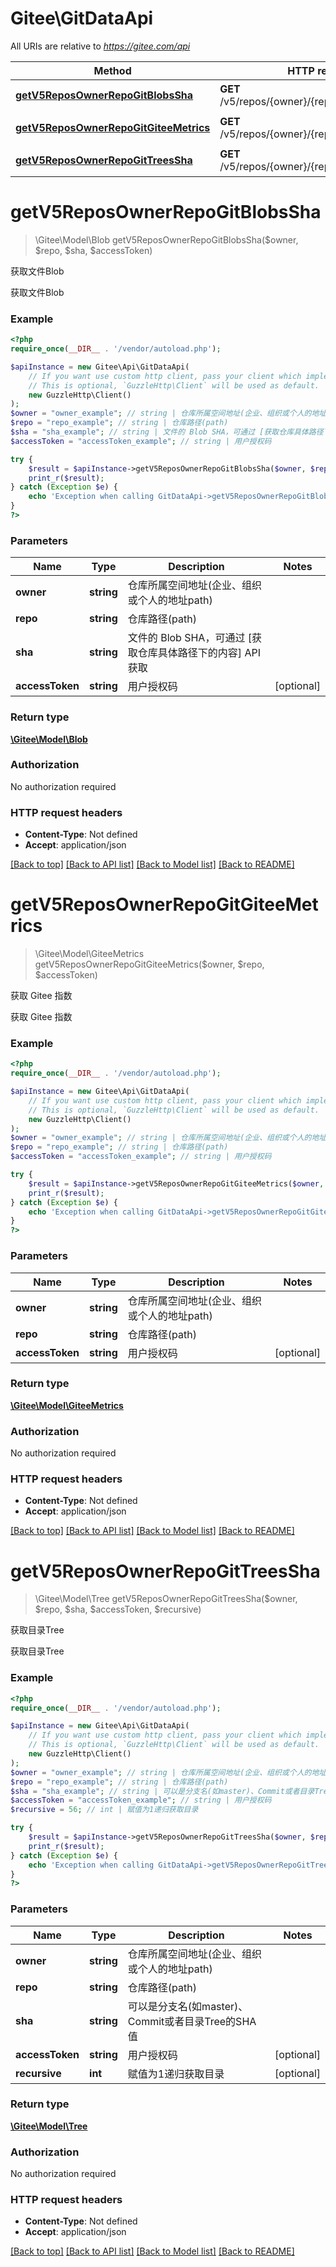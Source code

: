 # Gitee\GitDataApi

All URIs are relative to *https://gitee.com/api*

Method | HTTP request | Description
------------- | ------------- | -------------
[**getV5ReposOwnerRepoGitBlobsSha**](GitDataApi.md#getV5ReposOwnerRepoGitBlobsSha) | **GET** /v5/repos/{owner}/{repo}/git/blobs/{sha} | 获取文件Blob
[**getV5ReposOwnerRepoGitGiteeMetrics**](GitDataApi.md#getV5ReposOwnerRepoGitGiteeMetrics) | **GET** /v5/repos/{owner}/{repo}/git/gitee_metrics | 获取 Gitee 指数
[**getV5ReposOwnerRepoGitTreesSha**](GitDataApi.md#getV5ReposOwnerRepoGitTreesSha) | **GET** /v5/repos/{owner}/{repo}/git/trees/{sha} | 获取目录Tree


# **getV5ReposOwnerRepoGitBlobsSha**
> \Gitee\Model\Blob getV5ReposOwnerRepoGitBlobsSha($owner, $repo, $sha, $accessToken)

获取文件Blob

获取文件Blob

### Example
```php
<?php
require_once(__DIR__ . '/vendor/autoload.php');

$apiInstance = new Gitee\Api\GitDataApi(
    // If you want use custom http client, pass your client which implements `GuzzleHttp\ClientInterface`.
    // This is optional, `GuzzleHttp\Client` will be used as default.
    new GuzzleHttp\Client()
);
$owner = "owner_example"; // string | 仓库所属空间地址(企业、组织或个人的地址path)
$repo = "repo_example"; // string | 仓库路径(path)
$sha = "sha_example"; // string | 文件的 Blob SHA，可通过 [获取仓库具体路径下的内容] API 获取
$accessToken = "accessToken_example"; // string | 用户授权码

try {
    $result = $apiInstance->getV5ReposOwnerRepoGitBlobsSha($owner, $repo, $sha, $accessToken);
    print_r($result);
} catch (Exception $e) {
    echo 'Exception when calling GitDataApi->getV5ReposOwnerRepoGitBlobsSha: ', $e->getMessage(), PHP_EOL;
}
?>
```

### Parameters

Name | Type | Description  | Notes
------------- | ------------- | ------------- | -------------
 **owner** | **string**| 仓库所属空间地址(企业、组织或个人的地址path) |
 **repo** | **string**| 仓库路径(path) |
 **sha** | **string**| 文件的 Blob SHA，可通过 [获取仓库具体路径下的内容] API 获取 |
 **accessToken** | **string**| 用户授权码 | [optional]

### Return type

[**\Gitee\Model\Blob**](../Model/Blob.md)

### Authorization

No authorization required

### HTTP request headers

 - **Content-Type**: Not defined
 - **Accept**: application/json

[[Back to top]](#) [[Back to API list]](../../README.md#documentation-for-api-endpoints) [[Back to Model list]](../../README.md#documentation-for-models) [[Back to README]](../../README.md)

# **getV5ReposOwnerRepoGitGiteeMetrics**
> \Gitee\Model\GiteeMetrics getV5ReposOwnerRepoGitGiteeMetrics($owner, $repo, $accessToken)

获取 Gitee 指数

获取 Gitee 指数

### Example
```php
<?php
require_once(__DIR__ . '/vendor/autoload.php');

$apiInstance = new Gitee\Api\GitDataApi(
    // If you want use custom http client, pass your client which implements `GuzzleHttp\ClientInterface`.
    // This is optional, `GuzzleHttp\Client` will be used as default.
    new GuzzleHttp\Client()
);
$owner = "owner_example"; // string | 仓库所属空间地址(企业、组织或个人的地址path)
$repo = "repo_example"; // string | 仓库路径(path)
$accessToken = "accessToken_example"; // string | 用户授权码

try {
    $result = $apiInstance->getV5ReposOwnerRepoGitGiteeMetrics($owner, $repo, $accessToken);
    print_r($result);
} catch (Exception $e) {
    echo 'Exception when calling GitDataApi->getV5ReposOwnerRepoGitGiteeMetrics: ', $e->getMessage(), PHP_EOL;
}
?>
```

### Parameters

Name | Type | Description  | Notes
------------- | ------------- | ------------- | -------------
 **owner** | **string**| 仓库所属空间地址(企业、组织或个人的地址path) |
 **repo** | **string**| 仓库路径(path) |
 **accessToken** | **string**| 用户授权码 | [optional]

### Return type

[**\Gitee\Model\GiteeMetrics**](../Model/GiteeMetrics.md)

### Authorization

No authorization required

### HTTP request headers

 - **Content-Type**: Not defined
 - **Accept**: application/json

[[Back to top]](#) [[Back to API list]](../../README.md#documentation-for-api-endpoints) [[Back to Model list]](../../README.md#documentation-for-models) [[Back to README]](../../README.md)

# **getV5ReposOwnerRepoGitTreesSha**
> \Gitee\Model\Tree getV5ReposOwnerRepoGitTreesSha($owner, $repo, $sha, $accessToken, $recursive)

获取目录Tree

获取目录Tree

### Example
```php
<?php
require_once(__DIR__ . '/vendor/autoload.php');

$apiInstance = new Gitee\Api\GitDataApi(
    // If you want use custom http client, pass your client which implements `GuzzleHttp\ClientInterface`.
    // This is optional, `GuzzleHttp\Client` will be used as default.
    new GuzzleHttp\Client()
);
$owner = "owner_example"; // string | 仓库所属空间地址(企业、组织或个人的地址path)
$repo = "repo_example"; // string | 仓库路径(path)
$sha = "sha_example"; // string | 可以是分支名(如master)、Commit或者目录Tree的SHA值
$accessToken = "accessToken_example"; // string | 用户授权码
$recursive = 56; // int | 赋值为1递归获取目录

try {
    $result = $apiInstance->getV5ReposOwnerRepoGitTreesSha($owner, $repo, $sha, $accessToken, $recursive);
    print_r($result);
} catch (Exception $e) {
    echo 'Exception when calling GitDataApi->getV5ReposOwnerRepoGitTreesSha: ', $e->getMessage(), PHP_EOL;
}
?>
```

### Parameters

Name | Type | Description  | Notes
------------- | ------------- | ------------- | -------------
 **owner** | **string**| 仓库所属空间地址(企业、组织或个人的地址path) |
 **repo** | **string**| 仓库路径(path) |
 **sha** | **string**| 可以是分支名(如master)、Commit或者目录Tree的SHA值 |
 **accessToken** | **string**| 用户授权码 | [optional]
 **recursive** | **int**| 赋值为1递归获取目录 | [optional]

### Return type

[**\Gitee\Model\Tree**](../Model/Tree.md)

### Authorization

No authorization required

### HTTP request headers

 - **Content-Type**: Not defined
 - **Accept**: application/json

[[Back to top]](#) [[Back to API list]](../../README.md#documentation-for-api-endpoints) [[Back to Model list]](../../README.md#documentation-for-models) [[Back to README]](../../README.md)

